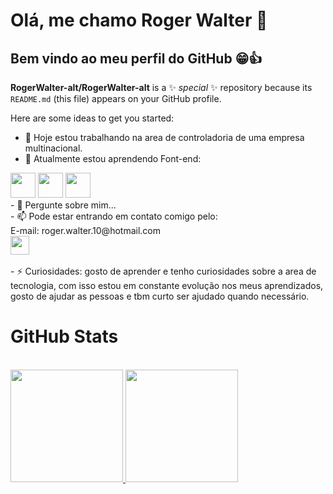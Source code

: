 # Olá, me chamo Roger Walter 👋
## Bem vindo ao meu perfil do GitHub 😁👍


**RogerWalter-alt/RogerWalter-alt** is a ✨ _special_ ✨ repository because its `README.md` (this file) appears on your GitHub profile.

Here are some ideas to get you started:

- 🔭 Hoje estou trabalhando na area de controladoria de uma empresa multinacional.
- 🌱 Atualmente estou aprendendo Font-end:
<div>
    <img width="40" height="40" src="https://cdn.jsdelivr.net/gh/devicons/devicon@latest/icons/html5/html5-original-wordmark.svg"  />
    <img width="40" height="40" src="https://cdn.jsdelivr.net/gh/devicons/devicon@latest/icons/css3/css3-original-wordmark.svg" />
   <img width="40" height="40" src="https://cdn.jsdelivr.net/gh/devicons/devicon@latest/icons/javascript/javascript-original.svg" />
</div>
- 💬 Pergunte sobre mim... <br>
- 📫 Pode estar entrando em contato comigo pelo:
<div>
  E-mail: roger.walter.10@hotmail.com <br>
  <a href="https://www.linkedin.com/in/roger-walter/" target="_blank">
      <img width="30" height="30" src="https://cdn.jsdelivr.net/gh/devicons/devicon@latest/icons/linkedin/linkedin-original.svg" />
  </a>
</div>
  <br>
- ⚡ Curiosidades: gosto de aprender e tenho curiosidades sobre a area de tecnologia, com isso estou em constante evolução nos meus aprendizados, gosto de ajudar as pessoas
e tbm curto ser ajudado quando necessário.
<h1>GitHub Stats </h1> <br>
<div>
<a href="https://github.com/RogerWalter-alt">
<img loading="lazy" height="180em" src="https://github-readme-stats.vercel.app/api/top-langs/?username=RogerWalter-alt&layout=compact&langs_count=7&theme=dracula"/>
<img loading="lazy" height="180em" src="https://github-readme-stats.vercel.app/api?username=RogerWalter-alt&show_icons=true&theme=dracula&include_all_commits=true&count_private=true"/>
</div>


